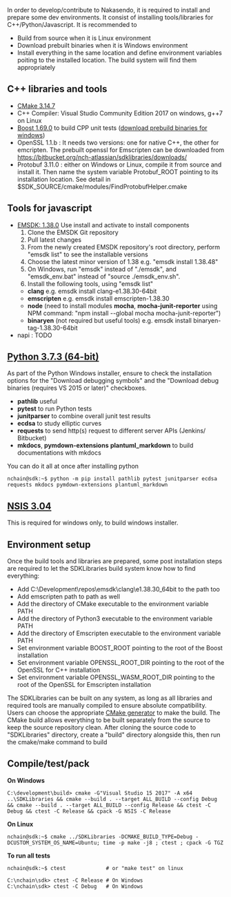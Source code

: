 In order to develop/contribute to Nakasendo, it is required to install and prepare some dev environments. It consist of installing tools/libraries for C++/Python/Javascript. It is recommended to

- Build from source when it is Linux environment
- Download prebuilt binaries when it is Windows environment
- Install everything in the same location and define environment variables poiting to the installed location. The build system will find them appropriately

## C++ libraries and tools

- [CMake 3.14.7](https://cmake.org/download/)
- C++ Compiler: Visual Studio Community Edition 2017 on windows, g++7 on Linux
- [Boost 1.69.0](https://www.boost.org/) to build CPP unit tests ([download prebuild binaries for windows](https://sourceforge.net/projects/boost/files/boost-binaries/1.69.0/))
- OpenSSL 1.1.b : It needs two versions: one for native C++, the other for emcripten. The prebuilt openssl for Emscripten can be downloaded from https://bitbucket.org/nch-atlassian/sdklibraries/downloads/
- Protobuf 3.11.0 : either on Windows or Linux, compile it from source and install it. Then name the system variable Protobuf_ROOT pointing to its installation location. See detail in $SDK_SOURCE/cmake/modules/FindProtobufHelper.cmake

## Tools for javascript

- [EMSDK: 1.38.0](https://emscripten.org/docs/getting_started/downloads.html)
    Use install and activate to install components
    1. Clone the EMSDK Git repository
    2. Pull latest changes
    3. From the newly created EMSDK repository's root directory, perform "emsdk list" to see the installable versions
    4. Choose the latest minor version of 1.38 e.g. "emsdk install 1.38.48"
    5. On Windows, run "emsdk" instead of "./emsdk", and "emsdk_env.bat" instead of "source ./emsdk_env.sh".
    6. Install the following tools, using "emsdk list"
    - **clang**  e.g. emsdk install clang-e1.38.30-64bit
    - **emscripten**  e.g. emsdk install emscripten-1.38.30
    - **node** (need to install modules **mocha**, **mocha-junit-reporter** using NPM command: "npm install --global mocha mocha-junit-reporter")
    - **binaryen** (not required  but useful tools)  e.g. emsdk install binaryen-tag-1.38.30-64bit
- napi : TODO

## [Python 3.7.3 (64-bit)](https://www.python.org/downloads/release/python-374/)

As part of the Python Windows installer, ensure to check the installation options for the "Download debugging symbols" and the "Download debug binaries (requires VS 2015 or later)" checkboxes.

  - **pathlib**       useful
  - **pytest**        to run Python tests
  - **junitparser**   to combine overall junit test results
  - **ecdsa**         to study elliptic curves
  - **requests**      to send http(s) request to different server APIs (Jenkins/ Bitbucket)
  - **mkdocs**, **pymdown-extensions** **plantuml_markdown**  to build documentations with mkdocs

You can do it all at once after installing python
```console
nchain@sdk:~$ python -m pip install pathlib pytest junitparser ecdsa requests mkdocs pymdown-extensions plantuml_markdown
```


## [NSIS 3.04](https://sourceforge.net/projects/nsis/)
This is required for windows only, to build windows installer.

## Environment setup

Once the build tools and libraries are prepared, some post installation steps are required to let the SDKLibraries build system know how to find everything:

- Add C:\Development\repos\emsdk\clang\e1.38.30_64bit to the path too
- Add emscripten path to path as well
- Add the directory of CMake executable to the environment variable PATH
- Add the directory of Python3 executable to the environment variable PATH
- Add the directory of Emscripten executable to the environment variable PATH
- Set environment variable BOOST_ROOT pointing to the root of the Boost installation
- Set environment variable OPENSSL_ROOT_DIR pointing to the root of the OpenSSL for C++ installation
- Set environment variable OPENSSL_WASM_ROOT_DIR pointing to the root of the OpenSSL for Emscripten installation

The SDKLibraries can be built on any system, as long as all libraries and required tools are manually compiled to ensure absolute compatibility. Users can choose the appropriate [CMake generator](https://cmake.org/cmake/help/v3.14/manual/cmake-generators.7.html) to make the build.
The CMake build allows everything to be built separately from the source to keep the source repository clean. After cloning the source code to "SDKLibraries" directory, create a "build" directory alongside this, then run the cmake/make command to build

## Compile/test/pack

**On Windows**
```console
C:\development\build> cmake -G"Visual Studio 15 2017" -A x64 ..\SDKLibraries && cmake --build . --target ALL_BUILD --config Debug && cmake --build . --target ALL_BUILD --config Release && ctest -C Debug && ctest -C Release && cpack -G NSIS -C Release
```

**On Linux**
```console
nchain@sdk:~$ cmake ../SDKLibraries -DCMAKE_BUILD_TYPE=Debug -DCUSTOM_SYSTEM_OS_NAME=Ubuntu; time -p make -j8 ; ctest ; cpack -G TGZ
```

**To run all tests**
```console
nchain@sdk:~$ ctest             # or "make test" on linux

C:\nchain\sdk> ctest -C Release # On Windows
C:\nchain\sdk> ctest -C Debug   # On Windows
```